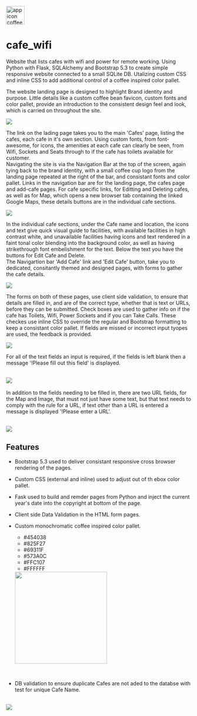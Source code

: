<img src="static/images/favicon.ico" width="50px" alt="app icon coffee bean">

# cafe_wifi
Website that lists cafes with wifi and power for remote working. Using Python with Flask, SQLAlchemy and Bootstrap 5.3 to create simple responsive website connected to a small SQLite DB. Utalizing custom CSS and inline CSS to add additional control of a coffee inspired color pallet.

The website landing page is designed to highlight Brand identity and purpose. Little details like a custom coffee bean favicon, custom fonts and color pallet, provide an introduction to the consistent design feel and look, which is carried on throughout the site.

<img src="static/images/home.png" style="width=450px; height=600px">

The link on the lading page takes you to the main 'Cafes' page, listing the cafes, each cafe in it's own section.  Using custom fonts, from font-awesome, for icons, the amenities at each cafe can clearly be seen, from Wifi, Sockets and Seats through to if the cafe has toilets available for customer.<br>
Navigating the site is via the Navigation Bar at the top of the screen, again tying back to the brand identity, with a small coffee cup logo from the landing page repeated at the right of the bar, and consistant fonts and color pallet. Links in the navigation bar are for the landing page, the cafes page and add-cafe pages.  For cafe specific links, for Editting and Deleting cafes, as well as for Map, which opens a new browser tab containing the linked Google Maps, these details buttons are in the individual cafe sections.

<img src="static/images/cafes.png"  style="width=450px; height=600px">

In the individual cafe sections, under the Cafe name and location, the icons and text give quick visual guide to facilities, with available facilities in high contrast white, and unavailable facilities having icons and text rendered in a faint tonal color blending into the background color, as well as having strikethrough font embelishment for the text. Below the text you have the buttons for Edit Cafe and Delete.<br>
The Navigartion bar 'Add Cafe' link and 'Edit Cafe' button, take you to dedicated, consitantly themed and designed pages, with forms to gather the cafe details.

<img src="static/images/edit.png" style="width=450px; height=600px">

The forms on both of these pages, use client side validation, to ensure that details are filled in, and are of the correct type, whether that is text or URLs, before they can be submitted. Check boxes are used to gather info on if the cafe has Toilets, Wifi, Power Sockets and if you can Take Calls. These checkes use inline CSS to override the regular and Bootstrap formatting to keep a consistant color pallet.  If fields are missed or incorrect input tyopes are used, the feedback is provided.

<img src="static/images/add.png" style="width=450px; height=600px">

For all of the text fields an input is required, if the fields is left blank then a message '!Please fill out this field' is displayed.<br>
<br>

<img src="static/images/add_name_validation.png" style="width=450px; height=600px"><br>
<br>
In addition to the fields needing to be filled in, there are two URL fields, for the Map and Image, that must not just have some text, but that text needs to comply with the rule for a URL, if text other than a URL is entered a message is displayed '!Please enter a URL'.<br>
<br>

<img src="static/images/add_map_url_validation.png" style="width=450px; height=600px">

<!-- FEATURES -->
## Features

- Bootstrap 5.3 used to deliver consistant responsive cross browser rendering of the pages.
- Custom CSS (external and inline) used to adjust out of th ebox color pallet.
- Fask used to build and remder pages from Python and inject the current year's date into the copyright at bottom of the page.
- Client side Data Validation in the HTML form pages.
- Custom monochromatic coffee inspired color pallet.
  - #454038
  - #825F27
  - #69311F
  - #573A0C
  - #FFC107
  - #FFFFFF

  <img src="static/images/color_pallet.png" width="250px">
<br>

- DB validation to ensure duplicate Cafes are not aded to the databse with test for unique Cafe Name.
<br><br>
<img src="static/images/duplicate_cafe_name.png" style="width=450px; height=600px">
